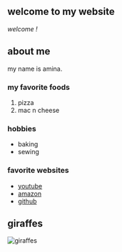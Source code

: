 ## welcome to my website

*welcome !*

## about me

my name is amina.

### my favorite foods

1. pizza
2. mac n cheese

### hobbies

- baking
- sewing

### favorite websites

- [youtube](https://youtube.com)
- [amazon](https://amazon.ca)
- [github](https://github.com)

<!-- this is a comment -->

## giraffes

![giraffes](https://pixnio.com/free-images/2018/06/14/2018-06-14-22-38-57.jpg)
